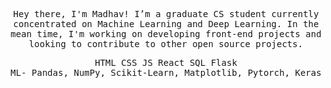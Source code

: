 <div style="background-image: url('img_girl.jpg');">
  <p align="center"> <samp>
  Hey there, I'm Madhav!
I’m a graduate CS student currently concentrated on Machine Learning and Deep Learning.
In the mean time, I'm working on developing front-end projects and
looking to contribute to other open source projects. 
</p>
<samp/>
<p align="center">
  <samp>
  <span>HTML</span>
  <span>CSS</span>
  <span>JS</span>
    <span>React</span> 
  <span>SQL</span>
  <span>Flask</span>
  <br/>
    <span>ML- Pandas, NumPy, Scikit-Learn, Matplotlib, Pytorch, Keras</span>
</samp>
</p>
</div>
<!--
**MadhavaY/MadhavaY** is a ✨ _special_ ✨ repository because its `README.md` (this file) appears on your GitHub profile.

Here are some ideas to get you started:

- 🔭 I’m currently working on ...
- 🌱 I’m currently learning ...
- 👯 I’m looking to collaborate on ...
- 🤔 I’m looking for help with ...
- 💬 Ask me about ...
- 📫 How to reach me: ...
- 😄 Pronouns: ...
- ⚡ Fun fact: ...
-->
